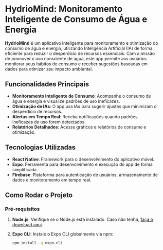 # HydrioMind: Monitoramento Inteligente de Consumo de Água e Energia

**HydrioMind** é um aplicativo inteligente para monitoramento e otimização do consumo de água e energia, utilizando Inteligência Artificial (IA) de forma eficiente para reduzir o desperdício de recursos essenciais. Com a missão de promover o uso consciente de água, este app permite aos usuários monitorar seus hábitos de consumo e receber sugestões baseadas em dados para otimizar seu impacto ambiental.

## Funcionalidades Principais
- **Monitoramento Inteligente de Consumo**: Acompanhe o consumo de água e energia e visualize padrões de uso ineficazes.
- **Otimização de IAs**: O app usa IAs para sugerir ajustes que minimizam o desperdício de recursos.
- **Alertas em Tempo Real**: Receba notificações quando padrões ineficazes de uso forem detectados.
- **Relatórios Detalhados**: Acesse gráficos e relatórios de consumo e otimização.

## Tecnologias Utilizadas
- **React Native**: Framework para o desenvolvimento do aplicativo móvel.
- **Expo**: Ferramenta para desenvolvimento e execução do app de forma simplificada.
- **Firebase**: Plataforma para autenticação de usuários, armazenamento de dados e monitoramento em tempo real.

## Como Rodar o Projeto

### Pré-requisitos
1. **Node.js**: Verifique se o Node.js está instalado. Caso não tenha, [faça o download aqui](https://nodejs.org/).
2. **Expo CLI**: Instale o Expo CLI globalmente via npm:

   ```bash
   npm install -g expo-cli
